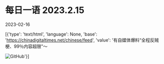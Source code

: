 # 每日一语 2023.2.15

2023-02-16

[{'type': 'text/html', 'language': None, 'base': 'https://chinadigitaltimes.net/chinese/feed', 'value': '有自媒体爆料“全程反贼梗、99％内容超限”～

![GitHub](https://chinadigitaltimes.net/chinese/files/2023/02/2023.2.15.jpg)'}]
